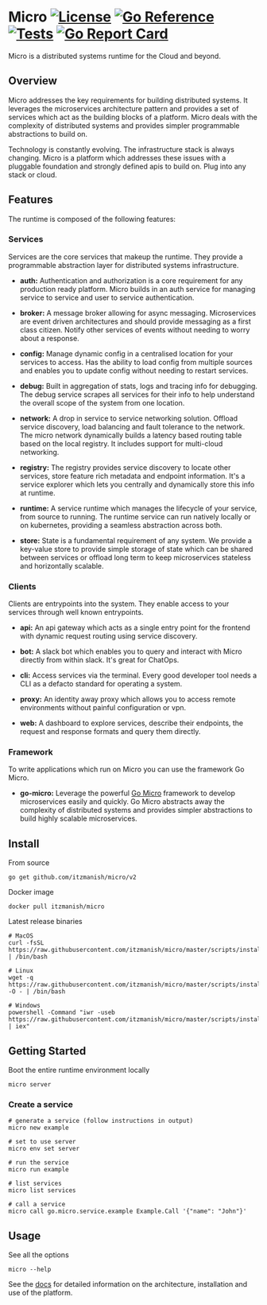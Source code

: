 # Micro [![License](https://img.shields.io/:license-apache-blue.svg)](https://opensource.org/licenses/Apache-2.0) [![Go Reference](https://pkg.go.dev/badge/github.com/itzmanish/micro/v2.svg)](https://pkg.go.dev/github.com/itzmanish/micro/v2) [![Tests](https://github.com/itzmanish/micro/actions/workflows/tests.yml/badge.svg?branch=master)](https://github.com/itzmanish/micro/actions/workflows/tests.yml) [![Go Report Card](https://goreportcard.com/badge/github.com/itzmanish/micro)](https://goreportcard.com/report/github.com/itzmanish/micro)

Micro is a distributed systems runtime for the Cloud and beyond.

## Overview

Micro addresses the key requirements for building distributed systems. It leverages the microservices
architecture pattern and provides a set of services which act as the building blocks of a platform. Micro deals
with the complexity of distributed systems and provides simpler programmable abstractions to build on.

Technology is constantly evolving. The infrastructure stack is always changing. Micro is a platform which
addresses these issues with a pluggable foundation and strongly defined apis to build on. Plug into any stack or cloud.

## Features

The runtime is composed of the following features:

### Services

Services are the core services that makeup the runtime. They provide a programmable abstraction layer for distributed systems infrastructure.

- **auth:** Authentication and authorization is a core requirement for any production ready platform. Micro builds in an auth service
  for managing service to service and user to service authentication.

- **broker:** A message broker allowing for async messaging. Microservices are event driven architectures and should provide messaging as a first
  class citizen. Notify other services of events without needing to worry about a response.

- **config:** Manage dynamic config in a centralised location for your services to access. Has the ability to load config from multiple
  sources and enables you to update config without needing to restart services.

- **debug:** Built in aggregation of stats, logs and tracing info for debugging. The debug service scrapes all services for their info to
  help understand the overall scope of the system from one location.

- **network:** A drop in service to service networking solution. Offload service discovery, load balancing and fault tolerance to the network.
  The micro network dynamically builds a latency based routing table based on the local registry. It includes support for multi-cloud networking.

- **registry:** The registry provides service discovery to locate other services, store feature rich metadata and endpoint information. It's a
  service explorer which lets you centrally and dynamically store this info at runtime.

- **runtime:** A service runtime which manages the lifecycle of your service, from source to running. The runtime service can run natively locally
  or on kubernetes, providing a seamless abstraction across both.

- **store:** State is a fundamental requirement of any system. We provide a key-value store to provide simple storage of state which can be shared
  between services or offload long term to keep microservices stateless and horizontally scalable.

### Clients

Clients are entrypoints into the system. They enable access to your services through well known entrypoints.

- **api:** An api gateway which acts as a single entry point for the frontend with dynamic request routing using service discovery.

- **bot:** A slack bot which enables you to query and interact with Micro directly from within slack. It's great for ChatOps.

- **cli:** Access services via the terminal. Every good developer tool needs a CLI as a defacto standard for operating a system.

- **proxy:** An identity away proxy which allows you to access remote environments without painful configuration or vpn.

- **web:** A dashboard to explore services, describe their endpoints, the request and response formats and
  query them directly.

### Framework

To write applications which run on Micro you can use the framework Go Micro.

- **go-micro:** Leverage the powerful [Go Micro](https://github.com/itzmanish/go-micro) framework to develop microservices easily and quickly.
  Go Micro abstracts away the complexity of distributed systems and provides simpler abstractions to build highly scalable microservices.

## Install

From source

```
go get github.com/itzmanish/micro/v2
```

Docker image

```
docker pull itzmanish/micro
```

Latest release binaries

```
# MacOS
curl -fsSL https://raw.githubusercontent.com/itzmanish/micro/master/scripts/install.sh | /bin/bash

# Linux
wget -q  https://raw.githubusercontent.com/itzmanish/micro/master/scripts/install.sh -O - | /bin/bash

# Windows
powershell -Command "iwr -useb https://raw.githubusercontent.com/itzmanish/micro/master/scripts/install.ps1 | iex"
```

## Getting Started

Boot the entire runtime environment locally

```
micro server
```

### Create a service

```
# generate a service (follow instructions in output)
micro new example

# set to use server
micro env set server

# run the service
micro run example

# list services
micro list services

# call a service
micro call go.micro.service.example Example.Call '{"name": "John"}'
```

## Usage

See all the options

```
micro --help
```

See the [docs](https://dev.m3o.com) for detailed information on the architecture, installation and use of the platform.
